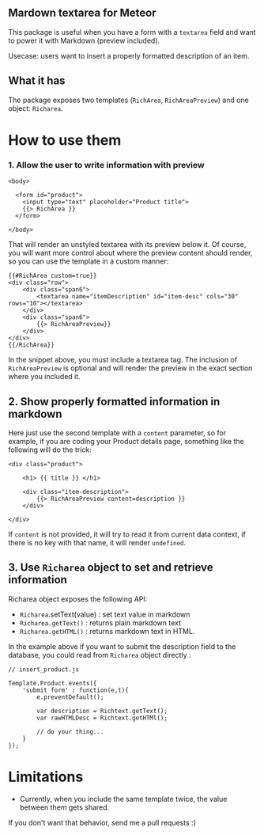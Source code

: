 ## Mardown textarea for Meteor

This package is useful when you have a form with a `textarea` field and want to power it with Markdown (preview included).

Usecase: users want to insert a properly formatted description of an item.

## What it has

The package exposes two templates (`RichArea`, `RichAreaPreview`) and one object: `Richarea`.

# How to use them

### 1. Allow the user to write information with preview
```
<body>

  <form id="product">
	<input type="text" placeholder="Product title">
	{{> RichArea }}
  </form>

</body>
```

That will render an unstyled textarea with its preview below it. Of course, you will want more control about where the preview content should render, so you can use the template in a custom manner:

```
{{#RichArea custom=true}}
<div class="row">
	<div class="span6">
		<textarea name="itemDescription" id="item-desc" cols="30" rows="10"></textarea>
	</div>
	<div class="span6">
		{{> RichAreaPreview}}
	</div>
</div>
{{/RichArea}}
```
In the snippet above, you must include a textarea tag. The inclusion of `RichAreaPreview` is optional and will render the preview in the exact section where you included it.

## 2. Show properly formatted information in markdown

Here just use the second template with a `content` parameter, so for example, if you are coding your Product details page, something like the following will do the trick:
```
<div class="product">
	
	<h1> {{ title }} </h1>
	
	<div class="item-description">
		{{> RichAreaPreview content=description }}
	</div>

</div>
```

If `content` is not provided, it will try to read it from current data context, if there is no key with that name, it will render `undefined`.

## 3. Use `Richarea` object to set and retrieve information

Richarea object exposes the following API:

- `Richarea`.setText(value) : set text value in markdown
- `Richarea.getText()` : returns plain markdown text
- `Richarea.getHTML()` : returns markdown text in HTML.

In the example above if you want to submit the description field to the database, you could read from  `Richarea` object directly :

```
// insert_product.js

Template.Product.events({
	'submit form' : function(e,t){
		e.preventDefault();

		var description = Richtext.getText();
		var rawHTMLDesc = Richtext.getHTMl();

		// do your thing...
	}
});
```

# Limitations

- Currently, when you include the same template twice, the value between them gets shared. 

If you don't want that behavior, send me a pull requests :)